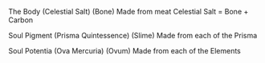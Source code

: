 The Body (Celestial Salt) (Bone)
Made from meat
Celestial Salt = Bone + Carbon

Soul Pigment (Prisma Quintessence) (Slime)
Made from each of the Prisma 

Soul Potentia (Ova Mercuria) (Ovum)
Made from each of the Elements
